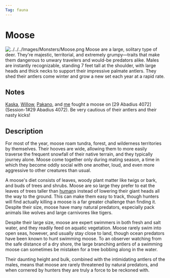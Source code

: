```yaml
---
Tag: fauna
---
```

# Moose
![../../../Images/Monsters/Moose.png](Moose.png)
Moose are a large, solitary type of deer. They're majestic, territorial, and extremely grumpy—traits that make them dangerous to unwary travelers and would-be predators alike. Males are instantly recognizable, standing 7 feet tall at the shoulder, with large heads and thick necks to support their impressive palmate antlers. They shed their antlers come winter and grow a new set each year at a rapid rate.  

## Notes
[Kaska](../../Party-Members/Kaska.md), [Willow](../../Party-Members/Willow.md), [Pakano](../Broken-Tusk/Pakano.md), and [me](../../Party-Members/Xiat.md) fought a moose on [29 Abadius 4072](Session-1#29 Abadius 4072). Be very cautious of their antlers and their nasty kicks!

## Description
For most of the year, moose roam tundra, forest, and wilderness territories by themselves. Their hooves are wide, allowing them to more easily traverse the frequent snowfall of their native terrain, and they typically journey alone. Moose come together only during mating season, a time in which they become oddly social with one another, loud, and even more aggressive to other creatures than usual.  
  
A moose's diet consists of leaves, woody plant matter like twigs or bark, and buds of trees and shrubs. Moose are so large they prefer to eat the leaves of trees taller than [human](../../Notions/Races/Human.md)s instead of lowering their giant heads all the way to the ground. This can make them easy to track, though hunters will find actually killing a moose is a far greater challenge than finding it. Despite their size, moose have many natural predators, especially pack animals like wolves and large carnivores like tigers. 
  
Despite their large size, moose are expert swimmers in both fresh and salt water, and they readily feed on aquatic vegetation. Moose rarely swim into open seas, however, and usually stay close to land, though ocean predators have been known to hunt swimming moose. To an observer watching from the safe distance of a dry shore, the large branching antlers of a swimming moose can sometimes be mistaken for a tree bobbing along in the water.

Their daunting height and bulk, combined with the intimidating antlers of the males, means that moose are rarely threatened by natural predators, and when cornered by hunters they are truly a force to be reckoned with.

